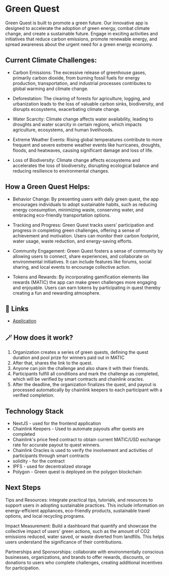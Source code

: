 # Green Quest
Green Quest is built to promote a green future. Our innovative app is designed to accelerate the adoption of green energy, combat climate change, and create a sustainable future. Engage in exciting activities and initiatives that reduce carbon emissions, promote renewable energy, and spread awareness about the urgent need for a green energy economy.

## Current Climate Challenges:

- Carbon Emissions: The excessive release of greenhouse gases, primarily carbon dioxide, from burning fossil fuels for energy production, transportation, and industrial processes contributes to global warming and climate change.

- Deforestation: The clearing of forests for agriculture, logging, and urbanization leads to the loss of valuable carbon sinks, biodiversity, and disrupts ecosystems, exacerbating climate change.

- Water Scarcity: Climate change affects water availability, leading to droughts and water scarcity in certain regions, which impacts agriculture, ecosystems, and human livelihoods.

- Extreme Weather Events: Rising global temperatures contribute to more frequent and severe extreme weather events like hurricanes, droughts, floods, and heatwaves, causing significant damage and loss of life.

- Loss of Biodiversity: Climate change affects ecosystems and accelerates the loss of biodiversity, disrupting ecological balance and reducing resilience to environmental changes.


## How a Green Quest Helps:

- Behavior Change: By presenting users with daily green quest, the app encourages individuals to adopt sustainable habits, such as reducing energy consumption, minimizing waste, conserving water, and embracing eco-friendly transportation options.

- Tracking and Progress: Green Quest tracks users' participation and progress in completing green challenges, offering a sense of achievement and motivation. Users can monitor their carbon footprint, water usage, waste reduction, and energy-saving efforts.

- Community Engagement: Green Quest fosters a sense of community by allowing users to connect, share experiences, and collaborate on environmental initiatives. It can include features like forums, social sharing, and local events to encourage collective action.

- Tokens and Rewards: By incorporating gamification elements like rewards (MATIC) the app can make green challenges more engaging and enjoyable. Users can earn tokens by participating in quest thereby creating a fun and rewarding atmosphere.


## 🔗 Links

- [Application](https://green-quest.vercel.app/)



## 🪄 How does it work?

1. Organization creates a series of green quests, defining the quest duration and pool prize for winners paid out in MATIC
2. After that, shares the link to the quest.
3. Anyone can join the challenge and also share it with their friends.
4. Participants fulfill all conditions and mark the challenge as completed, which will be verified by smart contracts and chainlink oracles.
5. After the deadline, the organization finalizes the quest, and payout is processed automatically by chainlink keepers to each participant with a verified completion.

## Technology Stack

- NextJS - used for the frontend application
- Chainlink Keepers - Used to automate payouts after quests are completed
- Chainlink's price feed contract to obtain current MATIC/USD exchange rate for accurate payout to quest winners.
- Chainlink Oracles is used to verify the involvement and activities of participants through smart contracts
- solidity - for the contract 
- IPFS - used for decentralized storage
- Polygon - Green quest is deployed on the polygon blockchain

## Next Steps

Tips and Resources: integrate practical tips, tutorials, and resources to support users in adopting sustainable practices. This include information on energy-efficient appliances, eco-friendly products, sustainable travel options, and local recycling programs.

Impact Measurement: Build a dashboard that quantify and showcase the collective impact of users' green actions, such as the amount of CO2 emissions reduced, water saved, or waste diverted from landfills. This helps users understand the significance of their contributions.

Partnerships and Sponsorships: collaborate with environmentally conscious businesses, organizations, and brands to offer rewards, discounts, or donations to users who complete challenges, creating additional incentives for participation.

